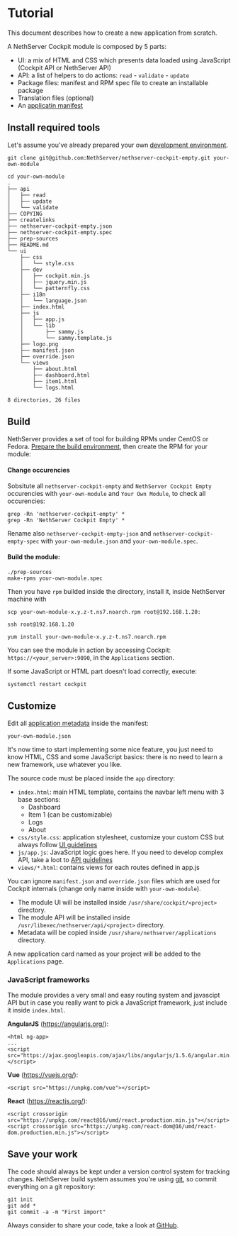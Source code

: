 # Tutorial

This document describes how to create a new application from scratch.

A NethServer Cockpit module is composed by 5 parts:

- UI: a mix of HTML and CSS which presents data loaded using JavaScript (Cockpit API or NethServer API)
- API: a list of helpers to do actions: `read` - `validate` - `update`
- Package files: manifest and RPM spec file to create an installable package
- Translation files (optional)
- An [applicatin manifest](./application_manifest)

## Install required tools

Let's assume you've already prepared your own [development environment](./environment).

```
git clone git@github.com:NethServer/nethserver-cockpit-empty.git your-own-module

cd your-own-module
.
├── api
│   ├── read
│   ├── update
│   └── validate
├── COPYING
├── createlinks
├── nethserver-cockpit-empty.json
├── nethserver-cockpit-empty.spec
├── prep-sources
├── README.md
└── ui
    ├── css
    │   └── style.css
    ├── dev
    │   ├── cockpit.min.js
    │   ├── jquery.min.js
    │   └── patternfly.css
    ├── i18n
    │   └── language.json
    ├── index.html
    ├── js
    │   ├── app.js
    │   └── lib
    │       ├── sammy.js
    │       └── sammy.template.js
    ├── logo.png
    ├── manifest.json
    ├── override.json
    └── views
        ├── about.html
        ├── dashboard.html
        ├── item1.html
        └── logs.html

8 directories, 26 files
```

## Build

NethServer provides a set of tool for building RPMs under CentOS or Fedora.
[Prepare the build environment](http://docs.nethserver.org/projects/nethserver-devel/en/latest/building_rpms.html),
 then create the RPM for your module:

#### Change occurencies
Sobsitute all `nethserver-cockpit-empty` and `NethServer Cockpit Empty` occurencies with `your-own-module` and `Your Own Module`, to check all occurencies:

```
grep -Rn 'nethserver-cockpit-empty' *
grep -Rn 'NethServer Cockpit Empty' *
```

Rename also `nethserver-cockpit-empty-json` and `nethserver-cockpit-empty-spec` with `your-own-module.json` and `your-own-module.spec`.

#### Build the module:
```
./prep-sources
make-rpms your-own-module.spec
```

Then you have `rpm` builded inside the directory, install it, inside NethServer machine with
```
scp your-own-module-x.y.z-t.ns7.noarch.rpm root@192.168.1.20:

ssh root@192.168.1.20

yum install your-own-module-x.y.z-t.ns7.noarch.rpm
```

You can see the module in action by accessing Cockpit: `https://<your_server>:9090`, in the `Applications` section.

If some JavaScript or HTML part doesn't load correctly, execute:
```
systemctl restart cockpit
```

## Customize

Edit all [application metadata](application_manifest.md) inside the manifest:
```
your-own-module.json
```

It's now time to start implementing some nice feature, you just need to know HTML, CSS and some JavaScript basics:
there is no need to learn a new framework, use whatever you like.

The source code must be placed inside the `app` directory:

- `index.html`: main HTML template, contains the navbar left menu with 3 base sections:
   - Dashboard
   - Item 1 (can be customizable)
   - Logs
   - About
- `css/style.css`: application stylesheet, customize your custom CSS but always follow [UI guidelines](ui_guidelines.md)
- `js/app.js`: JavaScript logic goes here. If you need to develop complex API, take a loot to [API guidelines](api_guidelines.md)
- `views/*.html`: contains views for each routes defined in app.js

You can ignore `manifest.json` and `override.json` files which are used for Cockpit internals (change only name inside with `your-own-module`).


- The module UI will be installed inside `/usr/share/cockpit/<project>` directory.
- The module API will be installed inside `/usr/libexec/nethserver/api/<project>` directory.
- Metadata will be copied inside `/usr/share/nethserver/applications` directory.

A new application card named as your project will be added to the `Applications` page.

### JavaScript frameworks

The module provides a very small and easy routing system and javascipt API but in case you really want to pick a JavaScript framework, just include it inside `index.html`.

**AngularJS** (https://angularjs.org/):
```
<html ng-app>
...
<script src="https://ajax.googleapis.com/ajax/libs/angularjs/1.5.6/angular.min.js"></script>
```

**Vue** (https://vuejs.org/):
```
<script src="https://unpkg.com/vue"></script>
```

**React** (https://reactjs.org/):
```
<script crossorigin src="https://unpkg.com/react@16/umd/react.production.min.js"></script>
<script crossorigin src="https://unpkg.com/react-dom@16/umd/react-dom.production.min.js"></script>
```


## Save your work

The code should always be kept under a version control system for tracking changes.
NethServer build system assumes you're using [git](https://git-scm.com/docs/gittutorial),
so commit everything on a git repository:

```
git init
git add *
git commit -a -m "First import"
```

Always consider to share your code, take a look at [GitHub](https://github.com/).
